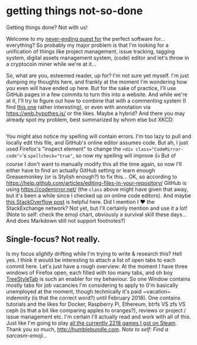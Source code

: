 # getting things not-so-done
Getting things done? Not with us!

Welcome to my [never-ending quest for](http://drawntogether.wikia.com/wiki/Xandir) the perfect software for... everything? So probably my major problem is that I'm looking for a unification of things like project management, issue tracking, tagging system, digital assets management system, (code) editor and let's throw in a cryptocoin miner while we're at it...

So, what are you, esteemed reader, up for? I'm not sure yet myself. I'm just dumping my thoughts here, and frankly at the moment I'm wondering how you even will have ended up here. But for the sake of practice, I'll use GitHub pages in a few commits to turn this into a website. And while we're at it, I'll try to figure out how to combine that with a commenting system (I find [this one](https://github.com/wireddown/ghpages-ghcomments/tree/master) rather interesting), or even with annotation via https://web.hypothes.is/ or the likes. Maybe a hybrid? And there you may already spot my problem, best summarized by whom else but XKCD:

![[](https://xkcd.com/761/)](https://imgs.xkcd.com/comics/dfs.png "A breadth-first search makes a lot of sense for dating in general, actually; it suggests dating a bunch of people casually before getting serious, rather than having a series of five-year relationships one after the other.")

You might also notice my spelling will contain errors. I'm too lazy to pull and locally edit this file, and GitHub's online editor assumes code. But ah, I just used Firefox's "inspect element" to change the `<div class="CodeMirror-code">`'s `spellcheck="true"`, so now my spelling will improve :+1: But of course I don't want to manually modify this all the time again, so now I'll either have to find an actually GitHub setting or learn enough Greasemonkey (or is Stylish enough?) to fix this... OK, so according to https://help.github.com/articles/editing-files-in-your-repository/ GitHub is using https://codemirror.net/ (the `class` above might have given that away, but it's been a while since I checked up on online code editors). And maybe [this StackOverflow post](https://stackoverflow.com/q/12343922/321973) is helpful here. Did I mention I :heart: the StackExchange network? Not yet, but I'll certainly mention and use it a lot! (Note to self: check the emoji chart, obviously a survival skill these days... And does Markdown still not support footnotes?)

## Single-focus? Not really.

Is my focus _slightly_ drifting while I'm trying to write & research this? Hell yes. I think it would be interesting to attach a list of open tabs to each commit here. Let's just have a rough overview: At the moment I have three windows of Firefox open, each filled with too many tabs, and oh boy [TreeStyleTab](https://addons.mozilla.org/en-US/firefox/addon/tree-style-tab/) is such an enabler for my behaviour. So one Window contains mostly tabs for job vacancies I'm considering to apply to (I'm basically unemployed at the moment, though technically it's paid ~vacation~ indemnity (is that the correct word?) until February 2018). One contains tutorials and the likes for Docker, Raspberry Pi, Ethereum, btrfs VS zfs VS ceph (is that a bit like comparing apples to oranges?), reviews or project / issue management etc. I'm certain I'll actually read and work with all of this. Just like I'm going to play [all the currently 2218 games I got on Steam](http://steamcommunity.com/id/zommuter). Thank you _so_ much, http://humblebundle.com. *Note to self: Find a sarcasm-emoji...*
